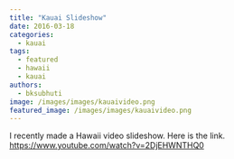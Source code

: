```yaml
---
title: "Kauai Slideshow"
date: 2016-03-18
categories: 
  - kauai
tags: 
  - featured
  - hawaii
  - kauai
authors: 
  - bksubhuti
image: /images/images/kauaivideo.png
featured_image: /images/images/kauaivideo.png
---
```


I recently made a Hawaii video slideshow. Here is the link. https://www.youtube.com/watch?v=2DjEHWNTHQ0